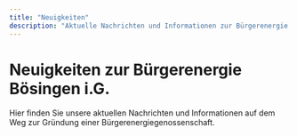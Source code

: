 ```yaml
---
title: "Neuigkeiten"
description: "Aktuelle Nachrichten und Informationen zur Bürgerenergie Bösingen i.G."
---
```


# Neuigkeiten zur Bürgerenergie Bösingen i.G.

Hier finden Sie unsere aktuellen Nachrichten und Informationen auf dem Weg
zur Gründung einer Bürgerenergiegenossenschaft.
